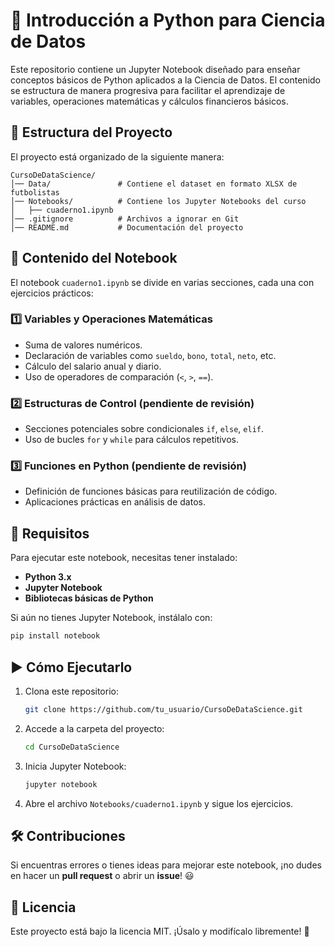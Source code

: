 
# 📘 Introducción a Python para Ciencia de Datos

Este repositorio contiene un Jupyter Notebook diseñado para enseñar conceptos básicos de Python aplicados a la Ciencia de Datos. El contenido se estructura de manera progresiva para facilitar el aprendizaje de variables, operaciones matemáticas y cálculos financieros básicos.

## 📂 Estructura del Proyecto
El proyecto está organizado de la siguiente manera:

```
CursoDeDataScience/
│── Data/               # Contiene el dataset en formato XLSX de futbolistas
│── Notebooks/          # Contiene los Jupyter Notebooks del curso
│   ├── cuaderno1.ipynb
│── .gitignore          # Archivos a ignorar en Git
│── README.md           # Documentación del proyecto
```

## 📌 Contenido del Notebook

El notebook `cuaderno1.ipynb` se divide en varias secciones, cada una con ejercicios prácticos:

### 1️⃣ Variables y Operaciones Matemáticas
- Suma de valores numéricos.
- Declaración de variables como `sueldo`, `bono`, `total`, `neto`, etc.
- Cálculo del salario anual y diario.
- Uso de operadores de comparación (`<`, `>`, `==`).

### 2️⃣ Estructuras de Control (pendiente de revisión)
- Secciones potenciales sobre condicionales `if`, `else`, `elif`.
- Uso de bucles `for` y `while` para cálculos repetitivos.

### 3️⃣ Funciones en Python (pendiente de revisión)
- Definición de funciones básicas para reutilización de código.
- Aplicaciones prácticas en análisis de datos.

## 🚀 Requisitos

Para ejecutar este notebook, necesitas tener instalado:
- **Python 3.x**
- **Jupyter Notebook**
- **Bibliotecas básicas de Python**

Si aún no tienes Jupyter Notebook, instálalo con:
```sh
pip install notebook
```

## ▶️ Cómo Ejecutarlo
1. Clona este repositorio:
   ```sh
   git clone https://github.com/tu_usuario/CursoDeDataScience.git
   ```
2. Accede a la carpeta del proyecto:
   ```sh
   cd CursoDeDataScience
   ```
3. Inicia Jupyter Notebook:
   ```sh
   jupyter notebook
   ```
4. Abre el archivo `Notebooks/cuaderno1.ipynb` y sigue los ejercicios.

## 🛠 Contribuciones
Si encuentras errores o tienes ideas para mejorar este notebook, ¡no dudes en hacer un **pull request** o abrir un **issue**! 😃

## 📜 Licencia
Este proyecto está bajo la licencia MIT. ¡Úsalo y modifícalo libremente! 🚀
